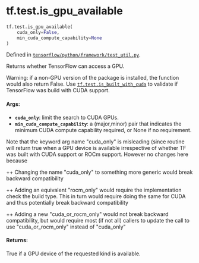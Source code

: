 <div itemscope itemtype="http://developers.google.com/ReferenceObject">
<meta itemprop="name" content="tf.test.is_gpu_available" />
<meta itemprop="path" content="Stable" />
</div>

# tf.test.is_gpu_available

``` python
tf.test.is_gpu_available(
    cuda_only=False,
    min_cuda_compute_capability=None
)
```



Defined in [`tensorflow/python/framework/test_util.py`](/code/stable/tensorflow/python/framework/test_util.py).

Returns whether TensorFlow can access a GPU.

Warning: if a non-GPU version of the package is installed, the function would
also return False. Use <a href="../../tf/test/is_built_with_cuda.md"><code>tf.test.is_built_with_cuda</code></a> to validate if TensorFlow
was build with CUDA support.

#### Args:

* <b>`cuda_only`</b>: limit the search to CUDA GPUs.
* <b>`min_cuda_compute_capability`</b>: a (major,minor) pair that indicates the minimum
    CUDA compute capability required, or None if no requirement.

Note that the keyword arg name "cuda_only" is misleading (since routine will
return true when a GPU device is available irrespective of whether TF was
built with CUDA support or ROCm support. However no changes here because

++ Changing the name "cuda_only" to something more generic would break
   backward compatibility

++ Adding an equivalent "rocm_only" would require the implementation check
   the build type. This in turn would require doing the same for CUDA and thus
   potentially break backward compatibility

++ Adding a new "cuda_or_rocm_only" would not break backward compatibility,
   but would require most (if not all) callers to update the call to use
   "cuda_or_rocm_only" instead of "cuda_only"


#### Returns:

True if a GPU device of the requested kind is available.